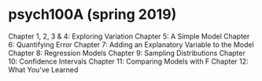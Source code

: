 # psych100A (spring 2019)

Chapter 1, 2, 3 & 4: Exploring Variation
Chapter 5: A Simple Model
Chapter 6: Quantifying Error
Chapter 7: Adding an Explanatory Variable to the Model
Chapter 8: Regression Models
Chapter 9: Sampling Distributions
Chapter 10: Confidence Intervals
Chapter 11: Comparing Models with F
Chapter 12: What You've Learned
